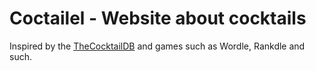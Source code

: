 # Coctailel - Website about cocktails

Inspired by the [TheCocktailDB](https://www.thecocktaildb.com/api.php) and games such as Wordle, Rankdle and such.
